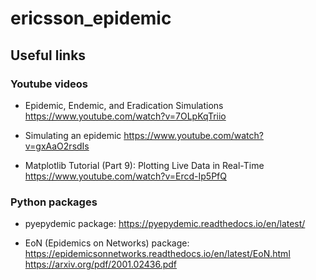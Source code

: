 # ericsson_epidemic

## Useful links

### Youtube videos

* Epidemic, Endemic, and Eradication Simulations
  https://www.youtube.com/watch?v=7OLpKqTriio

* Simulating an epidemic
  https://www.youtube.com/watch?v=gxAaO2rsdIs

* Matplotlib Tutorial (Part 9): Plotting Live Data in Real-Time
  https://www.youtube.com/watch?v=Ercd-Ip5PfQ

### Python packages

* pyepydemic package:
  https://pyepydemic.readthedocs.io/en/latest/

* EoN (Epidemics on Networks) package:
  https://epidemicsonnetworks.readthedocs.io/en/latest/EoN.html
  https://arxiv.org/pdf/2001.02436.pdf


